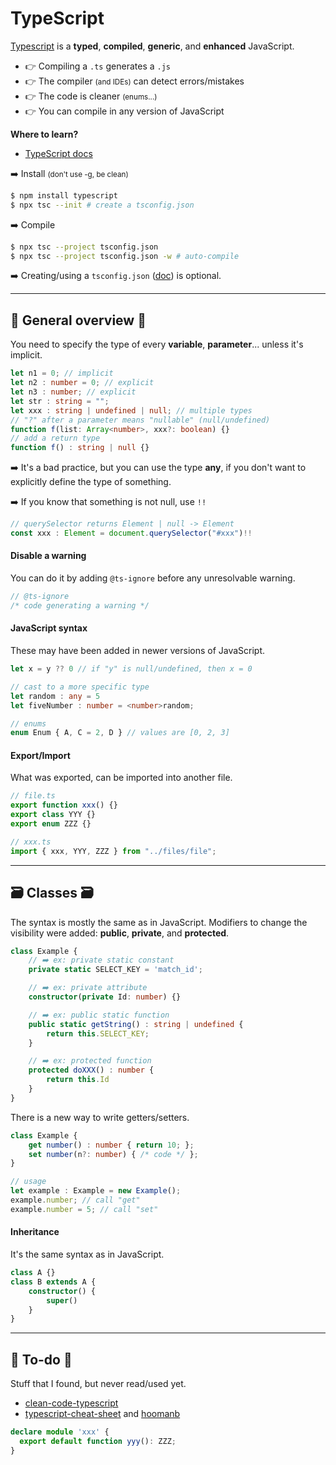 # TypeScript

<div class="row row-cols-md-2"><div>

[Typescript](https://www.typescriptlang.org/) is a **typed**, **compiled**, **generic**, and **enhanced** JavaScript.

* 👉 Compiling a `.ts` generates a `.js`
* 👉 The compiler <small>(and IDEs)</small> can detect errors/mistakes
* 👉 The code is cleaner <small>(enums...)</small>
* 👉 You can compile in any version of JavaScript

**Where to learn?**

* [TypeScript docs](https://www.typescriptlang.org/docs/)
</div><div>

➡️ Install <small>(don't use -g, be clean)</small>

```bash
$ npm install typescript
$ npx tsc --init # create a tsconfig.json
```

➡️ Compile

```bash
$ npx tsc --project tsconfig.json
$ npx tsc --project tsconfig.json -w # auto-compile
```

➡️ Creating/using a `tsconfig.json` ([doc](https://www.typescriptlang.org/tsconfig)) is optional.
</div></div>

<hr class="sep-both">

## 🔎 General overview 🔎

<div class="row row-cols-md-2"><div>

You need to specify the type of every **variable**, **parameter**... unless it's implicit.

```typescript
let n1 = 0; // implicit
let n2 : number = 0; // explicit
let n3 : number; // explicit
let str : string = "";
let xxx : string | undefined | null; // multiple types
// "?" after a parameter means "nullable" (null/undefined)
function f(list: Array<number>, xxx?: boolean) {}
// add a return type
function f() : string | null {}
```

➡️ It's a bad practice, but you can use the type **any**, if you don't want to explicitly define the type of something.

➡️ If you know that something is not null, use `!!`

```typescript
// querySelector returns Element | null -> Element
const xxx : Element = document.querySelector("#xxx")!!
```

#### Disable a warning

You can do it by adding `@ts-ignore` before any unresolvable warning.

```javascript
// @ts-ignore
/* code generating a warning */ 
```

</div><div>

#### JavaScript syntax

These may have been added in newer versions of JavaScript.

```typescript
let x = y ?? 0 // if "y" is null/undefined, then x = 0

// cast to a more specific type
let random : any = 5
let fiveNumber : number = <number>random;

// enums
enum Enum { A, C = 2, D } // values are [0, 2, 3]
```

#### Export/Import

What was exported, can be imported into another file.

```typescript
// file.ts
export function xxx() {}
export class YYY {}
export enum ZZZ {}
```

```typescript
// xxx.ts
import { xxx, YYY, ZZZ } from "../files/file";
```
</div></div>

<hr class="sep-both">

## 🗃️ Classes 🗃️

<div class="row row-cols-md-2"><div>

The syntax is mostly the same as in JavaScript. Modifiers to change the visibility were added: **public**, **private**, and **protected**.

```typescript
class Example {
    // ➡️ ex: private static constant
    private static SELECT_KEY = 'match_id';

    // ➡️ ex: private attribute
    constructor(private Id: number) {}

    // ➡️ ex: public static function
    public static getString() : string | undefined {
        return this.SELECT_KEY;
    }

    // ➡️ ex: protected function
    protected doXXX() : number {
        return this.Id
    }
}
```
</div><div>

There is a new way to write getters/setters.

```typescript
class Example {
    get number() : number { return 10; };
    set number(n?: number) { /* code */ };
}

// usage
let example : Example = new Example();
example.number; // call "get"
example.number = 5; // call "set"
```

#### Inheritance

It's the same syntax as in JavaScript.

```typescript
class A {}
class B extends A {
    constructor() {
        super()
    }
}
```
</div></div>

<hr class="sep-both">

## 👻 To-do 👻

Stuff that I found, but never read/used yet.

<div class="row row-cols-md-2"><div>

* [clean-code-typescript](https://github.com/labs42io/clean-code-typescript)
* [typescript-cheat-sheet](https://www.sitepen.com/blog/typescript-cheat-sheet) and [hoomanb](http://hoomanb.com/cs/quickref/typescript_cheatsheet.pdf)
</div><div>

```typescript
declare module 'xxx' {
  export default function yyy(): ZZZ;
}
```
</div></div>